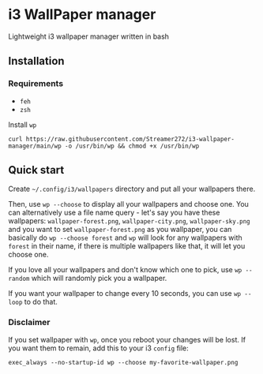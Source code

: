 # i3 WallPaper manager

Lightweight i3 wallpaper manager written in bash

## Installation

### Requirements

- `feh`
- `zsh`

Install `wp`

```
curl https://raw.githubusercontent.com/Streamer272/i3-wallpaper-manager/main/wp -o /usr/bin/wp && chmod +x /usr/bin/wp
```

## Quick start

Create `~/.config/i3/wallpapers` directory and put all your wallpapers there.

Then, use `wp --choose` to display all your wallpapers and choose one.
You can alternatively use a file name query - let's say you have these wallpapers: `wallpaper-forest.png`, `wallpaper-city.png`, `wallpaper-sky.png` and you want to set `wallpaper-forest.png` as you wallpaper, you can basically do `wp --choose forest` and `wp` will look for any wallpapers with `forest` in their name, if there is multiple wallpapers like that, it will let you choose one.

If you love all your wallpapers and don't know which one to pick, use `wp --random` which will randomly pick you a wallpaper.

If you want your wallpaper to change every 10 seconds, you can use `wp --loop` to do that.

### Disclaimer

If you set wallpaper with `wp`, once you reboot your changes will be lost.
If you want them to remain, add this to your i3 `config` file:

```
exec_always --no-startup-id wp --choose my-favorite-wallpaper.png
```
